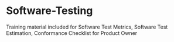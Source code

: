 # Software-Testing
Training material included for Software Test Metrics, Software Test Estimation, Conformance Checklist for Product Owner
